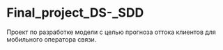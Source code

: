 # Final_project_DS-_SDD
Проект по разработке модели с целью прогноза оттока клиентов для мобильного оператора связи.
